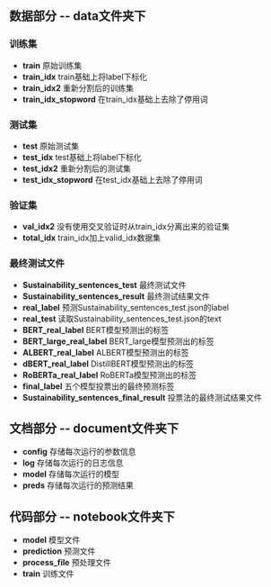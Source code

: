 ##  数据部分 -- data文件夹下
### 训练集
- **train**                           原始训练集
- **train_idx**                       train基础上将label下标化
- **train_idx2**                      重新分割后的训练集
- **train_idx_stopword**              在train_idx基础上去除了停用词

### 测试集
- **test**                            原始测试集
- **test_idx**                        test基础上将label下标化
- **test_idx2**                       重新分割后的测试集
- **test_idx_stopword**               在test_idx基础上去除了停用词

### 验证集
- **val_idx2**                        没有使用交叉验证时从train_idx分离出来的验证集
- **total_idx**                       train_idx加上valid_idx数据集

### 最终测试文件
- **Sustainability_sentences_test**   最终测试文件
- **Sustainability_sentences_result** 最终测试结果文件
- **real_label**                      预测Sustainability_sentences_test.json的label
- **real_test**                       读取Sustainability_sentences_test.json的text
- **BERT_real_label**                 BERT模型预测出的标签
- **BERT_large_real_label**           BERT_large模型预测出的标签
- **ALBERT_real_label**               ALBERT模型预测出的标签
- **dBERT_real_label**                DistillBERT模型预测出的标签
- **RoBERTa_real_label**              RoBERTa模型预测出的标签
- **final_label**                     五个模型投票出的最终预测标签
- **Sustainability_sentences_final_result** 投票法的最终测试结果文件

## 文档部分 -- document文件夹下
- **config**                          存储每次运行的参数信息
- **log**                             存储每次运行的日志信息
- **model**                           存储每次运行的模型
- **preds**                           存储每次运行的预测结果

## 代码部分 -- notebook文件夹下
- **model**                           模型文件
- **prediction**                      预测文件
- **process_file**                    预处理文件
- **train**                           训练文件
